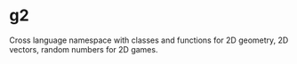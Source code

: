 # g2
Cross language namespace with classes and functions for 2D geometry, 2D vectors, random numbers for 2D games.
